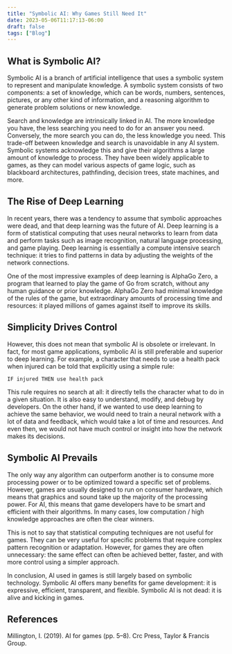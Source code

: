```yaml
---
title: "Symbolic AI: Why Games Still Need It"
date: 2023-05-06T11:17:13-06:00
draft: false
tags: ["Blog"]
---
```


## What is Symbolic AI?

Symbolic AI is a branch of artificial intelligence that uses a symbolic system to represent and manipulate knowledge. A symbolic system consists of two components: a set of knowledge, which can be words, numbers, sentences, pictures, or any other kind of information, and a reasoning algorithm to generate problem solutions or new knowledge.

Search and knowledge are intrinsically linked in AI. The more knowledge you have, the less searching you need to do for an answer you need. Conversely, the more search you can do, the less knowledge you need. This trade-off between knowledge and search is unavoidable in any AI system. Symbolic systems acknowledge this and give their algorithms a large amount of knowledge to process. They have been widely applicable to games, as they can model various aspects of game logic, such as blackboard architectures, pathfinding, decision trees, state machines, and more.

## The Rise of Deep Learning

In recent years, there was a tendency to assume that symbolic approaches were dead, and that deep learning was the future of AI. Deep learning is a form of statistical computing that uses neural networks to learn from data and perform tasks such as image recognition, natural language processing, and game playing. Deep learning is essentially a compute intensive search technique: it tries to find patterns in data by adjusting the weights of the network connections.

One of the most impressive examples of deep learning is AlphaGo Zero, a program that learned to play the game of Go from scratch, without any human guidance or prior knowledge. AlphaGo Zero had minimal knowledge of the rules of the game, but extraordinary amounts of processing time and resources: it played millions of games against itself to improve its skills.

## Simplicity Drives Control

However, this does not mean that symbolic AI is obsolete or irrelevant. In fact, for most game applications, symbolic AI is still preferable and superior to deep learning. For example, a character that needs to use a health pack when injured can be told that explicitly using a simple rule:

 ```
IF injured THEN use health pack
```

This rule requires no search at all: it directly tells the character what to do in a given situation. It is also easy to understand, modify, and debug by developers. On the other hand, if we wanted to use deep learning to achieve the same behavior, we would need to train a neural network with a lot of data and feedback, which would take a lot of time and resources. And even then, we would not have much control or insight into how the network makes its decisions.

## Symbolic AI Prevails

The only way any algorithm can outperform another is to consume more processing power or to be optimized toward a specific set of problems. However, games are usually designed to run on consumer hardware, which means that graphics and sound take up the majority of the processing power. For AI, this means that game developers have to be smart and efficient with their algorithms. In many cases, low computation / high knowledge approaches are often the clear winners.

This is not to say that statistical computing techniques are not useful for games. They can be very useful for specific problems that require complex pattern recognition or adaptation. However, for games they are often unnecessary: the same effect can often be achieved better, faster, and with more control using a simpler approach.

In conclusion, AI used in games is still largely based on symbolic technology. Symbolic AI offers many benefits for game development: it is expressive, efficient, transparent, and flexible. Symbolic AI is not dead: it is alive and kicking in games.

## References

Millington, I. (2019). AI for games (pp. 5–8). Crc Press, Taylor & Francis Group.